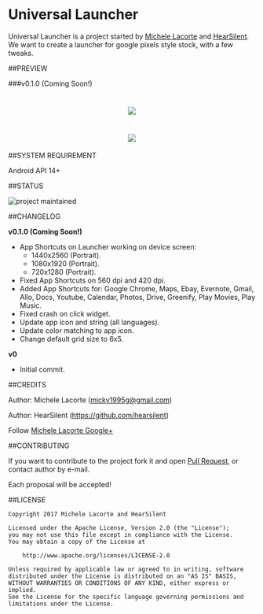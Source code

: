 # Universal Launcher

Universal Launcher is a project started by [Michele Lacorte](https://github.com/michelelacorte) and [HearSilent](https://github.com/hearsilent).
We want to create a launcher for google pixels style stock, with a few tweaks.

##PREVIEW

###v0.1.0 (Coming Soon!)

<h1 align="center"><img src="https://s7.postimg.org/6z20p8xor/Screenshot_2017_02_26_20_28_47_framed.png"/></h1>

<h1 align="center"><img src="http://i.giphy.com/xUA7b9CtmYCVuAsPT2.gif"/></h1>

##SYSTEM REQUIREMENT

Android API 14+

##STATUS

![project maintained](https://img.shields.io/badge/Project-Maintained-green.svg)

##CHANGELOG

**v0.1.0 (Coming Soon!)**
* App Shortcuts on Launcher working on device screen:
    * 1440x2560 (Portrait).
    * 1080x1920 (Portrait).
    * 720x1280 (Portrait).
* Fixed App Shortcuts on 560 dpi and 420 dpi.
* Added App Shortcuts for: Google Chrome, Maps, Ebay, Evernote, Gmail, Allo, Docs, Youtube, Calendar, Photos, Drive, Greenify, Play Movies, Play Music.
* Fixed crash on click widget.
* Update app icon and string (all languages).
* Update color matching to app icon.
* Change default grid size to 6x5.

**v0**
* Initial commit.


##CREDITS

Author: Michele Lacorte (micky1995g@gmail.com)

Author: HearSilent (https://github.com/hearsilent)

Follow [Michele Lacorte Google+](https://plus.google.com/u/0/collection/McidZB)

##CONTRIBUTING

If you want to contribute to the project fork it and open [Pull Request](https://github.com/michelelacorte/UniversalLauncher/pulls), or contact author by e-mail.

Each proposal will be accepted!

##LICENSE

```
Copyright 2017 Michele Lacorte and HearSilent

Licensed under the Apache License, Version 2.0 (the "License");
you may not use this file except in compliance with the License.
You may obtain a copy of the License at

    http://www.apache.org/licenses/LICENSE-2.0

Unless required by applicable law or agreed to in writing, software
distributed under the License is distributed on an "AS IS" BASIS,
WITHOUT WARRANTIES OR CONDITIONS OF ANY KIND, either express or implied.
See the License for the specific language governing permissions and
limitations under the License.
```

